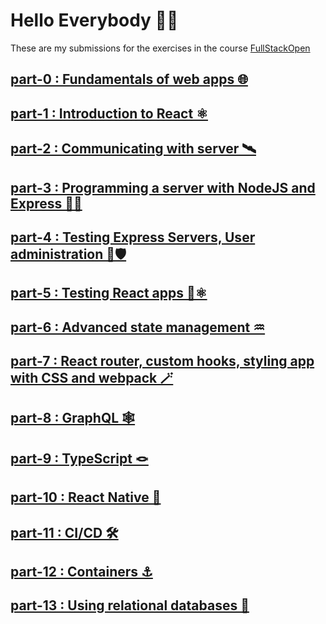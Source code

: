 # Hello Everybody 🙋‍♂️
  These are my submissions for the exercises in the course [FullStackOpen](https://fullstackopen.com/)

## [part-0 : Fundamentals of web apps 🌐](https://github.com/NAGENDRA-BABU-MARASU/FullStackOpen/tree/main/part0)

## [part-1 : Introduction to React ⚛️](https://github.com/NAGENDRA-BABU-MARASU/FullStackOpen/tree/main/part1)

## [part-2 : Communicating with server 🛰️](https://github.com/NAGENDRA-BABU-MARASU/FullStackOpen/tree/main/part2)

## [part-3 : Programming a server with NodeJS and Express 🧑‍💻](https://github.com/NAGENDRA-BABU-MARASU/FullStackOpen/tree/main/part3)

##  [part-4 : Testing Express Servers, User administration 🧪🛡️](https://github.com/NAGENDRA-BABU-MARASU/FullStackOpen/tree/main/part4)

## [part-5 : Testing React apps 🧪⚛️](https://github.com/NAGENDRA-BABU-MARASU/bloglist-frontend/tree/8b06055702bc76b1eb5f87aaf3a862bbd69237f3)

## [part-6 : Advanced state management ♒](https://github.com/NAGENDRA-BABU-MARASU/FullStackOpen/tree/main/part6)

## [part-7 : React router, custom hooks, styling app with CSS and webpack 🪄](https://github.com/NAGENDRA-BABU-MARASU/FullStackOpen/tree/main/part7)

## [part-8 : GraphQL 🕸️](https://github.com/NAGENDRA-BABU-MARASU/FullStackOpen/tree/main/part8)

## [part-9 : TypeScript 🪢](https://github.com/NAGENDRA-BABU-MARASU/FullStackOpen/tree/main/part9)

## [part-10 : React Native 📱](https://github.com/NAGENDRA-BABU-MARASU/rate-repo-app-2024)

## [part-11 : CI/CD 🛠️](https://github.com/NAGENDRA-BABU-MARASU/full-stack-open-pokedex)

## [part-12 : Containers ⚓](https://github.com/NAGENDRA-BABU-MARASU/fso-part12)

## [part-13 : Using relational databases 🧮](https://github.com/NAGENDRA-BABU-MARASU/FullStackOpen/tree/main/part13)



